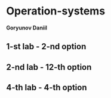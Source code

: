 # Operation-systems
**Goryunov Daniil**

## 1-st lab - 2-nd option
## 2-nd lab - 12-th option

## 4-th lab - 4-th option
